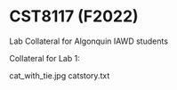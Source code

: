 # CST8117 (F2022)
Lab Collateral for Algonquin IAWD students

Collateral for Lab 1:

cat_with_tie.jpg
catstory.txt

